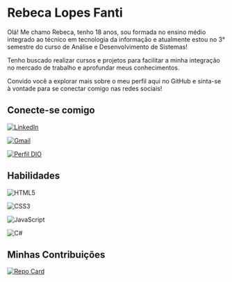 # Rebeca Lopes Fanti
Olá! Me chamo Rebeca, tenho 18 anos, sou formada no ensino médio integrado ao técnico em tecnologia da informação e atualmente estou no 3° semestre do curso de Análise e Desenvolvimento de Sistemas!

Tenho buscado realizar cursos e projetos para facilitar a minha integração no mercado de trabalho e aprofundar meus conhecimentos.

Convido você a explorar mais sobre o meu perfil aqui no GitHub e sinta-se à vontade para se conectar comigo nas redes sociais!

## Conecte-se comigo
[![LinkedIn](https://img.shields.io/badge/LinkedIn-0077B5?style=for-the-badge&logo=linkedin&logoColor=white)](https://www.linkedin.com/public-profile/settings?lipi=urn%3Ali%3Apage%3Ad_flagship3_profile_self_edit_contact-info%3BxjxmedJRRryBX5bgEA3vGQ%3D%3D)

[![Gmail](https://img.shields.io/badge/Gmail-333333?style=for-the-badge&logo=gmail&logoColor=red)](https://www.gmail.com/rebecalopesfanti2/)

[![Perfil DIO](https://img.shields.io/badge/-Meu%20Perfil%20na%20DIO-30A3DC?style=for-the-badge)](https://www.dio.me/users/rebecalopesfanti2)

## Habilidades 

![HTML5](https://img.shields.io/badge/HTML-000?style=for-the-badge&logo=html5&logoColor=30A3DC)

![CSS3](https://img.shields.io/badge/CSS3-000?style=for-the-badge&logo=css3&logoColor=E94D5F)

![JavaScript](https://img.shields.io/badge/JavaScript-000?style=for-the-badge&logo=javascript&logoColor=30A3DC)

![C#](https://img.shields.io/badge/C%23-239120?style=for-the-badge&logo=c-sharp&logoColor=white)


## Minhas Contribuições 

[![Repo Card](https://github-readme-stats.vercel.app/api/pin/?username=tthaixs&repo=dio-lab-open-source&bg_color=000&border_color=30A3DC&show_icons=true&icon_color=30A3DC&title_color=E94D5F&text_color=FFF)](https://github.com/rebecafanti/dio-lab-open-source)